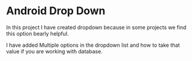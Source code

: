 # Android Drop Down

In this project I have created dropdown because in some projects we find this option bearly helpful.

I have added Multiple options in the dropdown list and how to take that value if you are working with database.
